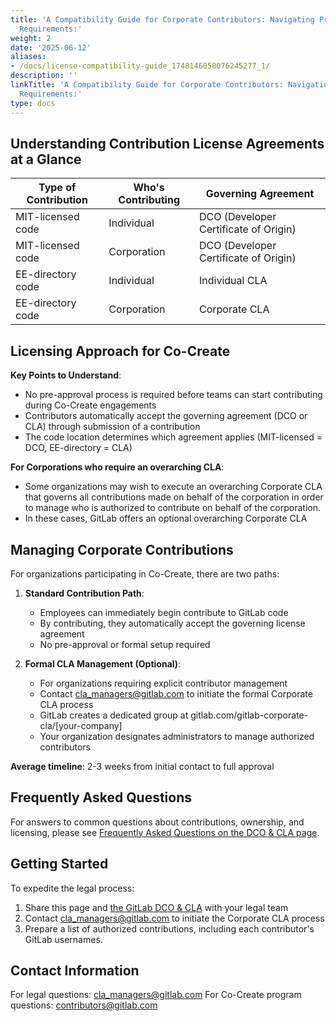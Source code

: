 ```yaml
---
title: 'A Compatibility Guide for Corporate Contributors: Navigating Project License
  Requirements:'
weight: 2
date: '2025-06-12'
aliases:
- /docs/license-compatibility-guide_1748146058076245277_1/
description: ''
linkTitle: 'A Compatibility Guide for Corporate Contributors: Navigating Project License
  Requirements:'
type: docs
---
```


## Understanding Contribution License Agreements at a Glance

| Type of Contribution | Who's Contributing | Governing Agreement |
|----------------------|-------------------|-------------------|
| MIT-licensed code | Individual | DCO (Developer Certificate of Origin) |
| MIT-licensed code | Corporation | DCO (Developer Certificate of Origin) |
| EE-directory code | Individual | Individual CLA |
| EE-directory code | Corporation | Corporate CLA |

## Licensing Approach for Co-Create

**Key Points to Understand**:

- No pre-approval process is required before teams can start contributing during Co-Create engagements
- Contributors automatically accept the governing agreement (DCO or CLA) through submission of a contribution
- The code location determines which agreement applies (MIT-licensed = DCO, EE-directory = CLA)

**For Corporations who require an overarching CLA**:

- Some organizations may wish to execute an overarching Corporate CLA that governs all contributions made on behalf of the corporation in order to manage who is authorized to contribute on behalf of the corporation.
- In these cases, GitLab offers an optional overarching Corporate CLA

## Managing Corporate Contributions

For organizations participating in Co-Create, there are two paths:

1. **Standard Contribution Path**:
   - Employees can immediately begin contribute to GitLab code
   - By contributing, they automatically accept the governing license agreement
   - No pre-approval or formal setup required

2. **Formal CLA Management (Optional)**:
   - For organizations requiring explicit contributor management
   - Contact cla_managers@gitlab.com to initiate the formal Corporate CLA process
   - GitLab creates a dedicated group at gitlab.com/gitlab-corporate-cla/[your-company]
   - Your organization designates administrators to manage authorized contributors

**Average timeline**: 2-3 weeks from initial contact to full approval

## Frequently Asked Questions

For answers to common questions about contributions, ownership, and licensing, please see [Frequently Asked Questions on the DCO & CLA page](https://about.gitlab.com/community/contribute/dco-cla/#frequently-asked-questions).

## Getting Started

To expedite the legal process:

1. Share this page and [the GitLab DCO & CLA](https://about.gitlab.com/community/contribute/dco-cla/) with your legal team
2. Contact cla_managers@gitlab.com to initiate the Corporate CLA process
3. Prepare a list of authorized contributions, including each contributor's GitLab usernames.

## Contact Information

For legal questions: cla_managers@gitlab.com
For Co-Create program questions: contributors@gitlab.com
